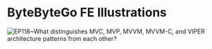 # ByteByteGo FE Illustrations

![EP118~What distinguishes MVC, MVP, MVVM, MVVM-C, and VIPER architecture patterns from each other?](https://ngte-superbed.oss-cn-beijing.aliyuncs.com/uPic/JW3T3I3UXiRa.webp)
